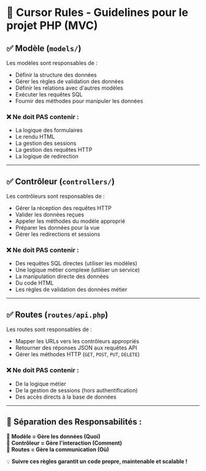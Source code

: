 # 🎯 Cursor Rules - Guidelines pour le projet PHP (MVC)

## ✅ Modèle (`models/`)
Les modèles sont responsables de :
- Définir la structure des données
- Gérer les règles de validation des données
- Définir les relations avec d'autres modèles
- Exécuter les requêtes SQL
- Fournir des méthodes pour manipuler les données

### ❌ Ne doit PAS contenir :
- La logique des formulaires
- Le rendu HTML
- La gestion des sessions
- La gestion des requêtes HTTP
- La logique de redirection

---

## ✅ Contrôleur (`controllers/`)
Les contrôleurs sont responsables de :
- Gérer la réception des requêtes HTTP
- Valider les données reçues
- Appeler les méthodes du modèle approprié
- Préparer les données pour la vue
- Gérer les redirections et sessions

### ❌ Ne doit PAS contenir :
- Des requêtes SQL directes (utiliser les modèles)
- Une logique métier complexe (utiliser un service)
- La manipulation directe des données
- Du code HTML
- Les règles de validation des données métier

---

## ✅ Routes (`routes/api.php`)
Les routes sont responsables de :
- Mapper les URLs vers les contrôleurs appropriés
- Retourner des réponses JSON aux requêtes API
- Gérer les méthodes HTTP (`GET`, `POST`, `PUT`, `DELETE`)

### ❌ Ne doit PAS contenir :
- De la logique métier
- De la gestion de sessions (hors authentification)
- Des accès directs à la base de données

---

## 🎯 Séparation des Responsabilités :
📌 **Modèle = Gère les données (Quoi)**  
📌 **Contrôleur = Gère l'interaction (Comment)**  
📌 **Routes = Gère la communication (Où)**  

💡 **Suivre ces règles garantit un code propre, maintenable et scalable !**
